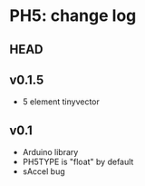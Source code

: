 PH5: change log
===============

HEAD
----

v0.1.5
------
* 5 element tinyvector

v0.1
------
* Arduino library
* PH5TYPE is "float" by default
* sAccel bug

